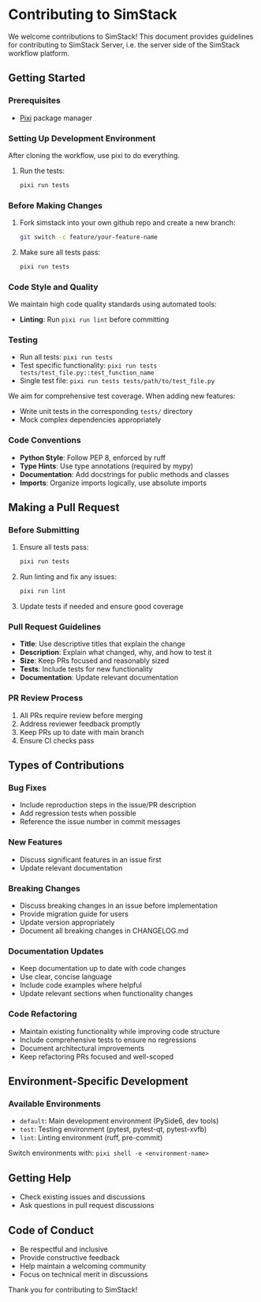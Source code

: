 # Contributing to SimStack

We welcome contributions to SimStack! This document provides guidelines for contributing to SimStack Server, i.e. the server side of the SimStack workflow platform.

## Getting Started

### Prerequisites

- [Pixi](https://pixi.sh/) package manager

### Setting Up Development Environment

After cloning the workflow, use pixi to do everything.

1. Run the tests:
   ```bash
   pixi run tests
   ```

### Before Making Changes

1. Fork simstack into your own github repo and create a new branch:
   ```bash
   git switch -c feature/your-feature-name
   ```

2. Make sure all tests pass:
   ```bash
   pixi run tests
   ```

### Code Style and Quality

We maintain high code quality standards using automated tools:

- **Linting**: Run `pixi run lint` before committing

### Testing

- Run all tests: `pixi run tests`
- Test specific functionality: `pixi run tests tests/test_file.py::test_function_name`
- Single test file: `pixi run tests tests/path/to/test_file.py`

We aim for comprehensive test coverage. When adding new features:
- Write unit tests in the corresponding `tests/` directory
- Mock complex dependencies appropriately

### Code Conventions

- **Python Style**: Follow PEP 8, enforced by ruff
- **Type Hints**: Use type annotations (required by mypy)
- **Documentation**: Add docstrings for public methods and classes
- **Imports**: Organize imports logically, use absolute imports

## Making a Pull Request

### Before Submitting

1. Ensure all tests pass:
   ```bash
   pixi run tests
   ```

2. Run linting and fix any issues:
   ```bash
   pixi run lint
   ```

3. Update tests if needed and ensure good coverage

### Pull Request Guidelines

- **Title**: Use descriptive titles that explain the change
- **Description**: Explain what changed, why, and how to test it
- **Size**: Keep PRs focused and reasonably sized
- **Tests**: Include tests for new functionality
- **Documentation**: Update relevant documentation

### PR Review Process

1. All PRs require review before merging
2. Address reviewer feedback promptly
3. Keep PRs up to date with main branch
4. Ensure CI checks pass

## Types of Contributions

### Bug Fixes

- Include reproduction steps in the issue/PR description
- Add regression tests when possible
- Reference the issue number in commit messages

### New Features

- Discuss significant features in an issue first
- Update relevant documentation

### Breaking Changes

- Discuss breaking changes in an issue before implementation
- Provide migration guide for users
- Update version appropriately
- Document all breaking changes in CHANGELOG.md

### Documentation Updates

- Keep documentation up to date with code changes
- Use clear, concise language
- Include code examples where helpful
- Update relevant sections when functionality changes

### Code Refactoring

- Maintain existing functionality while improving code structure
- Include comprehensive tests to ensure no regressions
- Document architectural improvements
- Keep refactoring PRs focused and well-scoped


## Environment-Specific Development

### Available Environments

- `default`: Main development environment (PySide6, dev tools)
- `test`: Testing environment (pytest, pytest-qt, pytest-xvfb)
- `lint`: Linting environment (ruff, pre-commit)

Switch environments with: `pixi shell -e <environment-name>`

## Getting Help

- Check existing issues and discussions
- Ask questions in pull request discussions

## Code of Conduct

- Be respectful and inclusive
- Provide constructive feedback
- Help maintain a welcoming community
- Focus on technical merit in discussions

Thank you for contributing to SimStack!
